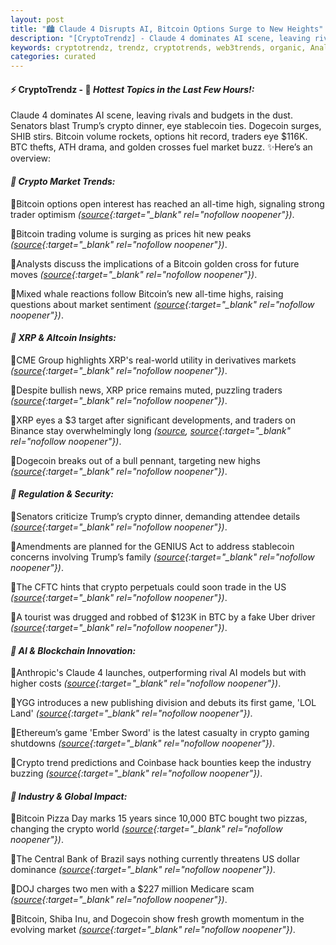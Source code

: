 ```yaml
---
layout: post
title: "🏙️ Claude 4 Disrupts AI, Bitcoin Options Surge to New Heights"
description: "[CryptoTrendz] - Claude 4 dominates AI scene, leaving rivals and budgets in the dust. Senators blast Trump’s crypto dinner, eye stablecoin ties. Dogecoin surges, SHIB stirs. Bitcoin volume rockets, options hit record, traders eye $116K. BTC thefts, ATH drama, and golden crosses fuel market buzz."
keywords: cryptotrendz, trendz, cryptotrends, web3trends, organic, Analyst, Crypto, Growth, Market, Israel, Bitcoin, AI, stablecoin, Trading, Trump, BTC, Brazil
categories: curated
---
```


#### ⚡ CryptoTrendz - 📌 *Hottest Topics in the Last Few Hours!:*

Claude 4 dominates AI scene, leaving rivals and budgets in the dust. Senators blast Trump’s crypto dinner, eye stablecoin ties. Dogecoin surges, SHIB stirs. Bitcoin volume rockets, options hit record, traders eye $116K. BTC thefts, ATH drama, and golden crosses fuel market buzz. ✨Here’s an overview:


#### *🔖 Crypto Market Trends:*  

🔹Bitcoin options open interest has reached an all-time high, signaling strong trader optimism *([source](https://s.avyag.com/u7uz){:target="_blank" rel="nofollow noopener"})*.  

🔹Bitcoin trading volume is surging as prices hit new peaks *([source](https://s.avyag.com/udi3){:target="_blank" rel="nofollow noopener"})*.  

🔹Analysts discuss the implications of a Bitcoin golden cross for future moves *([source](https://s.avyag.com/ssgm){:target="_blank" rel="nofollow noopener"})*.  

🔹Mixed whale reactions follow Bitcoin’s new all-time highs, raising questions about market sentiment *([source](https://s.avyag.com/41oe){:target="_blank" rel="nofollow noopener"})*.  

#### *🔖 XRP & Altcoin Insights:*  

🔹CME Group highlights XRP's real-world utility in derivatives markets *([source](https://s.avyag.com/vu9d){:target="_blank" rel="nofollow noopener"})*.  

🔹Despite bullish news, XRP price remains muted, puzzling traders *([source](https://s.avyag.com/lgmg){:target="_blank" rel="nofollow noopener"})*.  

🔹XRP eyes a $3 target after significant developments, and traders on Binance stay overwhelmingly long *([source](https://s.avyag.com/415a), [source](https://s.avyag.com/bzh1){:target="_blank" rel="nofollow noopener"})*.  

🔹Dogecoin breaks out of a bull pennant, targeting new highs *([source](https://s.avyag.com/1ktt){:target="_blank" rel="nofollow noopener"})*.  

#### *🔖 Regulation & Security:*  

🔹Senators criticize Trump’s crypto dinner, demanding attendee details *([source](https://s.avyag.com/cn4q){:target="_blank" rel="nofollow noopener"})*.  

🔹Amendments are planned for the GENIUS Act to address stablecoin concerns involving Trump’s family *([source](https://s.avyag.com/uuyl){:target="_blank" rel="nofollow noopener"})*.  

🔹The CFTC hints that crypto perpetuals could soon trade in the US *([source](https://s.avyag.com/vflu){:target="_blank" rel="nofollow noopener"})*.  

🔹A tourist was drugged and robbed of $123K in BTC by a fake Uber driver *([source](https://s.avyag.com/m7hz){:target="_blank" rel="nofollow noopener"})*.  

#### *🔖 AI & Blockchain Innovation:*  

🔹Anthropic's Claude 4 launches, outperforming rival AI models but with higher costs *([source](https://s.avyag.com/a8zx){:target="_blank" rel="nofollow noopener"})*.  

🔹YGG introduces a new publishing division and debuts its first game, 'LOL Land' *([source](https://s.avyag.com/8fb2){:target="_blank" rel="nofollow noopener"})*.  

🔹Ethereum’s game 'Ember Sword' is the latest casualty in crypto gaming shutdowns *([source](https://s.avyag.com/0yjt){:target="_blank" rel="nofollow noopener"})*.  

🔹Crypto trend predictions and Coinbase hack bounties keep the industry buzzing *([source](https://s.avyag.com/vkka){:target="_blank" rel="nofollow noopener"})*.  

#### *🔖 Industry & Global Impact:*  

🔹Bitcoin Pizza Day marks 15 years since 10,000 BTC bought two pizzas, changing the crypto world *([source](https://s.avyag.com/kez7){:target="_blank" rel="nofollow noopener"})*.  

🔹The Central Bank of Brazil says nothing currently threatens US dollar dominance *([source](https://s.avyag.com/2dhm){:target="_blank" rel="nofollow noopener"})*.  

🔹DOJ charges two men with a $227 million Medicare scam *([source](https://s.avyag.com/iyzm){:target="_blank" rel="nofollow noopener"})*.  

🔹Bitcoin, Shiba Inu, and Dogecoin show fresh growth momentum in the evolving market *([source](https://s.avyag.com/dlqa){:target="_blank" rel="nofollow noopener"})*.